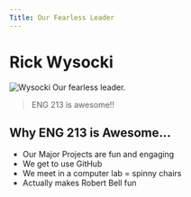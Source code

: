 ```yaml
---
Title: Our Fearless Leader
---
```

# Rick Wysocki
![Wysocki](https://github.com/user-attachments/assets/b4acb53c-a492-4d6e-8a37-e029ccda0593)
Our fearless leader.
>ENG 213 is awesome!!

## Why ENG 213 is Awesome...
- Our Major Projects are fun and engaging
- We get to use GitHub
- We meet in a computer lab = spinny chairs
- Actually makes Robert Bell fun

